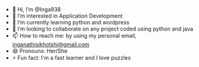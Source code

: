 - 👋 Hi, I’m @Inga938
- 👀 I’m interested in Application Development
- 🌱 I’m currently learning python and wordpress
- 💞️ I’m looking to collaborate on any project coded using python and java
- 📫 How to reach me: by using my personal email, inganathisikhotshi@gmail.com
- 😄 Pronouns: Her/She
- ⚡ Fun fact: I'm a fast learner and I love puzzles 

<!---
Inga938/Inga938 is a ✨ special ✨ repository because its `README.md` (this file) appears on your GitHub profile.
You can click the Preview link to take a look at your changes.
--->

